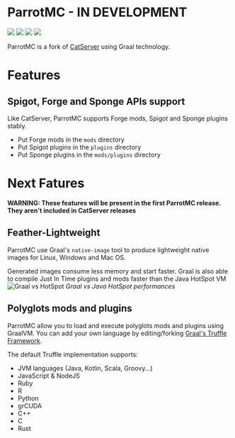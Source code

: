 # ParrotMC - IN DEVELOPMENT
![](https://img.shields.io/badge/Minecraft-1.12.2-brightgreen.svg?colorB=469C00)
![](https://img.shields.io/badge/Forge-14.23.5.2847-brightgreen.svg?colorB=469C00)
![](https://img.shields.io/badge/Spigot-1.12.2%20latest-brightgreen.svg?colorB=469C00)
![](https://img.shields.io/badge/CatSever-20.01.11-brightgreen)

ParrotMC is a fork of [CatServer](https://github.com/Luohuayu/CatServer) using Graal technology.

# Features
## Spigot, Forge and Sponge APIs support
Like CatServer, ParrotMC supports Forge mods, Spigot and Sponge plugins stably.
- Put Forge mods in the `mods` directory
- Put Spigot plugins in the `plugins` directory
- Put Sponge plugins in the `mods/plugins` directory

# Next Fatures
**WARNING: These features will be present in the first ParrotMC release. They aren't included in CatServer releases**
## Feather-Lightweight
ParrotMC use Graal's `native-image` tool to produce lightweight native images for Linux, Windows and Mac OS.

Generated images consume less memory and start faster. Graal is also able to compile Just In Time plugins and mods faster than the Java HotSpot VM
![Graal vs HotSpot](https://pbs.twimg.com/media/DgOjz4hVQAAWwil.png)
*Graal vs Java HotSpot performances*

## Polyglots mods and plugins
ParrotMC allow you to load and execute polyglots mods and plugins using GraalVM. You can add your own language by editing/forking [Graal's Truffle Framework](https://github.com/oracle/graal/tree/master/truffle).

The default Truffle implementation supports:
- JVM languages (Java, Kotlin, Scala, Groovy...)
- JavaScript & NodeJS
- Ruby
- R
- Python
- grCUDA
- C++
- C
- Rust
